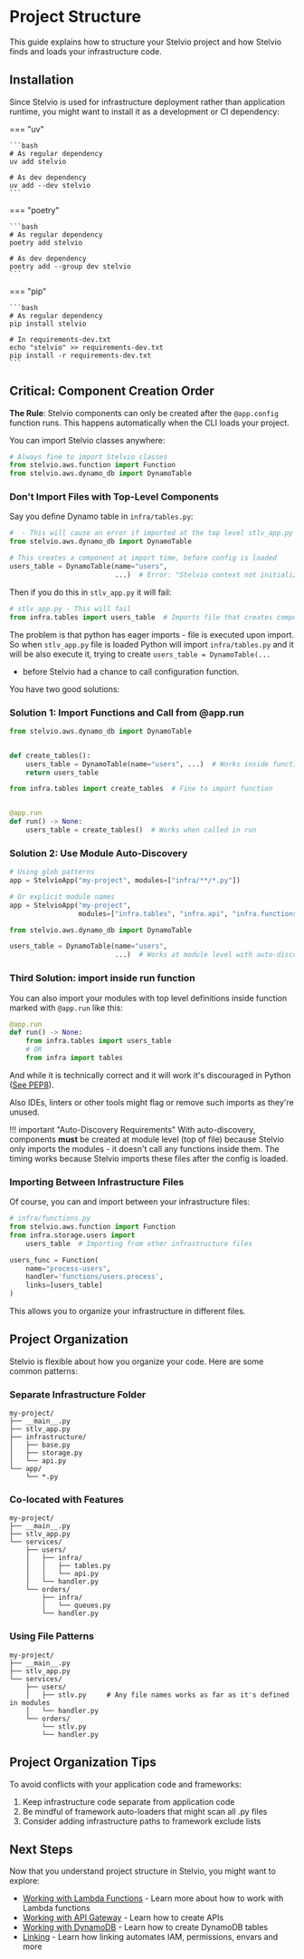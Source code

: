 # Project Structure

This guide explains how to structure your Stelvio project and how Stelvio finds
and loads your infrastructure code.

## Installation

Since Stelvio is used for infrastructure deployment rather than application
runtime, you might want to install it as a development or CI dependency:

=== "uv"

    ```bash
    # As regular dependency
    uv add stelvio
    
    # As dev dependency
    uv add --dev stelvio
    ```

=== "poetry"

    ```bash
    # As regular dependency
    poetry add stelvio
    
    # As dev dependency
    poetry add --group dev stelvio
    ```

=== "pip"

    ```bash
    # As regular dependency
    pip install stelvio
    
    # In requirements-dev.txt
    echo "stelvio" >> requirements-dev.txt
    pip install -r requirements-dev.txt
    ```

## Critical: Component Creation Order

**The Rule**: Stelvio components can only be created after the `@app.config`
function runs. This happens automatically when the CLI loads your project.

You can import Stelvio classes anywhere:

```python
# Always fine to import Stelvio classes
from stelvio.aws.function import Function
from stelvio.aws.dynamo_db import DynamoTable
```

### Don't Import Files with Top-Level Components

Say you define Dynamo table in `infra/tables.py`:

```python title="infra/tables.py"
#  - This will cause an error if imported at the top level stlv_app.py
from stelvio.aws.dynamo_db import DynamoTable

# This creates a component at import time, before config is loaded
users_table = DynamoTable(name="users",
                          ...)  # Error: "Stelvio context not initialized"
```

Then if you do this in `stlv_app.py` it will fail:

```python title="stlv_app.py"
# stlv_app.py - This will fail
from infra.tables import users_table  # Imports file that creates components
```

The problem is that python has eager imports - file is executed upon import. So
when `stlv_app.py` file is loaded Python will import `infra/tables.py`
and it will be also execute it, trying to create `users_table = DynamoTable(...`

- before Stelvio had a chance to call configuration function.

You have two good solutions:

### Solution 1: Import Functions and Call from @app.run

```python title="infra/tables.py"
from stelvio.aws.dynamo_db import DynamoTable


def create_tables():
    users_table = DynamoTable(name="users", ...)  # Works inside function
    return users_table
```

```python title="stlv_app.py"
from infra.tables import create_tables  # Fine to import function


@app.run
def run() -> None:
    users_table = create_tables()  # Works when called in run
```

### Solution 2: Use Module Auto-Discovery

```python title="stlv_app.py"
# Using glob patterns
app = StelvioApp("my-project", modules=["infra/**/*.py"])

# Or explicit module names
app = StelvioApp("my-project",
                 modules=["infra.tables", "infra.api", "infra.functions"])
```

```python title="infra/tables.py"
from stelvio.aws.dynamo_db import DynamoTable

users_table = DynamoTable(name="users",
                          ...)  # Works at module level with auto-discovery
```

### Third Solution: import inside run function

You can also import your modules with top level definitions inside function
marked with `@app.run` like this:

```python title="stlv_app.py"
@app.run
def run() -> None:
    from infra.tables import users_table
    # OR
    from infra import tables
```

And while it is technically correct and it will work it's discouraged in
Python ([See PEP8](https://peps.python.org/pep-0008/#imports)).

Also IDEs, linters or other tools might flag or remove such imports as they're
unused.

!!! important "Auto-Discovery Requirements"
With auto-discovery, components **must** be created at module level (top of
file) because Stelvio only imports the modules - it doesn't call any functions
inside them. The timing works because Stelvio imports these files after the
config is loaded.

### Importing Between Infrastructure Files

Of course, you can and import between your infrastructure files:

```python
# infra/functions.py
from stelvio.aws.function import Function
from infra.storage.users import
    users_table  # Importing from other infrastructure files

users_func = Function(
    name="process-users",
    handler='functions/users.process',
    links=[users_table]
)
```

This allows you to organize your infrastructure in different files.

## Project Organization

Stelvio is flexible about how you organize your code. Here are some common
patterns:

### Separate Infrastructure Folder

```
my-project/
├── __main__.py
├── stlv_app.py
├── infrastructure/
│   ├── base.py
│   ├── storage.py
│   └── api.py
└── app/
    └── *.py
```

### Co-located with Features

```
my-project/
├── __main__.py
├── stlv_app.py
└── services/
    ├── users/
    │   ├── infra/
    │   │   ├── tables.py
    │   │   └── api.py
    │   └── handler.py
    └── orders/
        ├── infra/
        │   └── queues.py
        └── handler.py
```

### Using File Patterns

```
my-project/
├── __main__.py
├── stlv_app.py
└── services/
    ├── users/
    │   ├── stlv.py     # Any file names works as far as it's defined in modules
    │   └── handler.py
    └── orders/
        └── stlv.py
        └── handler.py
```

## Project Organization Tips

To avoid conflicts with your application code and frameworks:

1. Keep infrastructure code separate from application code
2. Be mindful of framework auto-loaders that might scan all .py files
3. Consider adding infrastructure paths to framework exclude lists

## Next Steps

Now that you understand project structure in Stelvio, you might want to explore:

- [Working with Lambda Functions](lambda.md) - Learn more about how to work with
  Lambda functions
- [Working with API Gateway](api-gateway.md) - Learn how to create APIs
- [Working with DynamoDB](dynamo-db.md) - Learn how to create DynamoDB tables
- [Linking](linking.md) - Learn how linking automates IAM, permissions, envars
  and more
